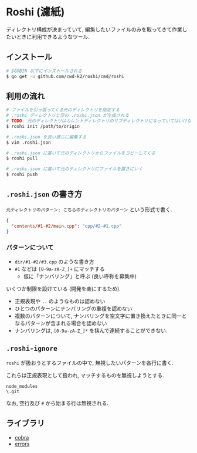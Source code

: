 # Roshi (濾紙)

ディレクトリ構成が決まっていて, 編集したいファイルのみを取ってきて作業したいときに利用できるようなツール.

## インストール

```sh
# $GOBIN 以下にインストールされる
$ go get -u github.com/cwd-k2/roshi/cmd/roshi
```

## 利用の流れ

```sh
# ファイルを引っ張ってくる元のディレクトリを指定する
# .roshi ディレクトリと空の .roshi.json が生成される
# TODO: 元のディレクトリはカレントディレクトリのサブディレクトリになっていてはいけない
$ roshi init /path/to/origin

# .roshi.json を良い感じに編集する
$ vim .roshi.json

# .roshi.json に基いて元のディレクトリからファイルをコピーしてくる
$ roshi pull

# .roshi.json に基いて元のディレクトリにファイルを置きにいく
$ roshi push
```

## `.roshi.json` の書き方

`元ディレクトリのパターン: こちらのディレクトリのパターン` という形式で書く.

```json
{
  "contents/#1-#2/main.cpp": "cpp/#2-#1.cpp"
}
```

### パターンについて

- `dir/#1-#2/#3.cpp` のような書き方
- `#1` などは `[0-9a-zA-Z_]+` にマッチする
  - 仮に「ナンバリング」と呼ぶ (良い呼称を募集中)

いくつか制限を設けている (開発を楽にするため).

- 正規表現や `..` のようなものは認めない
- ひとつのパターンにナンバリングの重複を認めない
- 複数のパターンについて, ナンバリングを空文字に置き換えたときに同一となるパターンが含まれる場合を認めない
- ナンバリングは, `[0-9a-zA-Z_]*` を挟んで連続することができない.

## `.roshi-ignore`

`roshi` が扱おうとするファイルの中で, 無視したいパターンを各行に書く.

これらは正規表現として扱われ, マッチするものを無視しようとする.

```
node_modules
\.git
```

なお, 空行及び `#` から始まる行は無視される.

## ライブラリ

- [cobra](https://github.com/spf13/cobra)
- [errors](https://github.com/pkg/errors)
